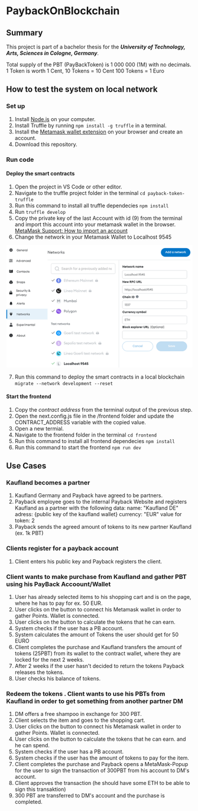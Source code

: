 # PaybackOnBlockchain

## Summary

This project is part of a bachelor thesis for the ***University of Technology, Arts, Sciences in Cologne, Germany***.

Total supply of the PBT (PayBackToken) is 1 000 000 (1M) with no decimals.
1 Token is worth 1 Cent,
10 Tokens = 10 Cent
100 Tokens = 1 Euro

## How to test the system on local network

### Set up

1. Install [Node.js](https://nodejs.org/en/download/current "https://nodejs.org/en/download/current") on your computer.
2. Install Truffle by running `npm install -g truffle` in a terminal.
3. Install the [Metamask wallet extension](https://chrome.google.com/webstore/detail/metamask/nkbihfbeogaeaoehlefnkodbefgpgknn "https://chrome.google.com/webstore/detail/metamask/nkbihfbeogaeaoehlefnkodbefgpgknn") on your browser and create an account.
4. Download this repository.

### Run code

#### Deploy the smart contracts

1. Open the project in VS Code or other editor.
2. Navigate to the truffle project folder in the terminal `cd payback-token-truffle`
3. Run this command to install all truffle dependecies `npm install`
4. Run  `truffle develop`
5. Copy the private key of the last Account with id (9) from the terminal and import this account into your metamask wallet in the browser. [MetaMask Support: How to import an account](https://support.metamask.io/hc/en-us/articles/360015489331-How-to-import-an-account#h_01G01W07NV7Q94M7P1EBD5BYM4 "https://support.metamask.io/hc/en-us/articles/360015489331-How-to-import-an-account#h_01G01W07NV7Q94M7P1EBD5BYM4")
6. Change the network in your Metamask Wallet to Localhost 9545

![Local Network Settings](images/Metamask-howToLocalNetwork.png "Local Network Settings")

7. Run this command to deploy the smart contracts in a local blockchain ``migrate --network development --reset``

#### **Start the frontend**

1. Copy the *contract address* from the terminal output of the previous step.
2. Open the next.config.js file in the /frontend folder and update the CONTRACT_ADDRESS variable with the copied value.
3. Open a new termial.
4. Navigate to the frontend folder in the terminal `cd frontend`
5. Run this command to install all frontend dependecies `npm install`
6. Run this command to start the frontend `npm run dev`

## Use Cases

### Kaufland becomes a partner

1. Kaufland Germany and Payback have agreed to be partners.
2. Payback employee goes to the internal Payback Website and registers Kaufland as a partner with the following data:
   name: "Kaufland DE"
   adress: {public key of the kaufland wallet}
   currency: "EUR"
   value for token: 2
3. Payback sends the agreed amount of tokens to its new partner Kaufland (ex. 1k PBT)

### Clients register for a payback account

1. Client enters his public key and Payback registers the client.

### Client wants to make purchase from Kaufland and gather PBT using his PayBack Accoount/Wallet

1. User has already selected items to his shopping cart and is on the page, where he has to pay for ex. 50 EUR.
2. User clicks on the button to connect his Metamask wallet in order to gather Points. Wallet is connected.
3. User clicks on the button to calculate the tokens that he can earn.
4. System checks if the user has a PB account.
5. System calculates the amount of Tokens the user should get for 50 EURO
6. Client completes the purchase and Kaufland transfers the amount of tokens (25PBT) from its wallet to the contract wallet, where they are locked for the next 2  weeks.
7. After 2 weeks if the user hasn't decided to return the tokens Payback releases the tokens.
8. User checks his balance of tokens.

### Redeem the tokens . Client wants to use his PBTs from Kaufland in order to get something from another partner DM

1. DM offers a free shampoo in exchange for 300 PBT.
2. Client selects the item and goes to the shopping cart.
3. User clicks on the button to connect his Metamask wallet in order to gather Points. Wallet is connected.
4. User clicks on the button to calculate the tokens that he can earn. and he can spend.
5. System checks if the user has a PB account.
6. System checks if the user has the amount of tokens to pay for the item.
7. Client completes the purchase and Payback opens a MetaMask-Popup for the user to sign the transaction of 300PBT from his account to DM's account.
8. Client approves the transaction (he should have some ETH to be able to sign this transaktion)
9. 300 PBT are transferred to DM's account and the purchase is completed.
